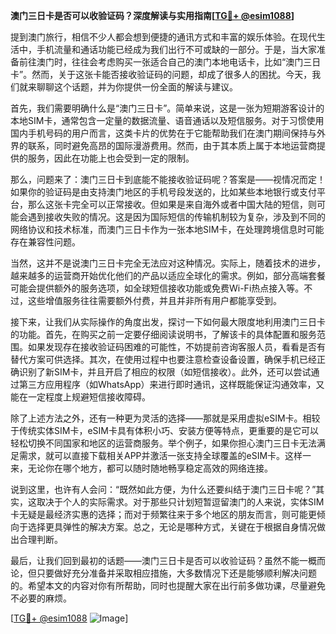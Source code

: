 **澳门三日卡是否可以收验证码？深度解读与实用指南[[TG💪+ @esim1088](https://t.me/s/esim1088)]**

提到澳门旅行，相信不少人都会想到便捷的通讯方式和丰富的娱乐体验。在现代生活中，手机流量和通话功能已经成为我们出行不可或缺的一部分。于是，当大家准备前往澳门时，往往会考虑购买一张适合自己的澳门本地电话卡，比如“澳门三日卡”。然而，关于这张卡能否接收验证码的问题，却成了很多人的困扰。今天，我们就来聊聊这个话题，并为你提供一份全面的解读与建议。

首先，我们需要明确什么是“澳门三日卡”。简单来说，这是一张为短期游客设计的本地SIM卡，通常包含一定量的数据流量、语音通话以及短信服务。对于习惯使用国内手机号码的用户而言，这类卡片的优势在于它能帮助我们在澳门期间保持与外界的联系，同时避免高昂的国际漫游费用。然而，由于其本质上属于本地运营商提供的服务，因此在功能上也会受到一定的限制。

那么，问题来了：澳门三日卡到底能不能接收验证码呢？答案是——视情况而定！如果你的验证码是由支持澳门地区的手机号段发送的，比如某些本地银行或支付平台，那么这张卡完全可以正常接收。但如果是来自海外或者中国大陆的短信，则可能会遇到接收失败的情况。这是因为国际短信的传输机制较为复杂，涉及到不同的网络协议和技术标准，而澳门三日卡作为一张本地SIM卡，在处理跨境信息时可能存在兼容性问题。

当然，这并不是说澳门三日卡完全无法应对这种情况。实际上，随着技术的进步，越来越多的运营商开始优化他们的产品以适应全球化的需求。例如，部分高端套餐可能会提供额外的服务选项，如全球短信接收功能或免费Wi-Fi热点接入等。不过，这些增值服务往往需要额外付费，并且并非所有用户都能享受到。

接下来，让我们从实际操作的角度出发，探讨一下如何最大限度地利用澳门三日卡的功能。首先，在购买之前一定要仔细阅读说明书，了解该卡的具体配置和服务范围。如果发现存在接收验证码困难的可能性，不妨提前咨询客服人员，看看是否有替代方案可供选择。其次，在使用过程中也要注意检查设备设置，确保手机已经正确识别了新SIM卡，并且开启了相应的权限（如短信接收）。此外，还可以尝试通过第三方应用程序（如WhatsApp）来进行即时通讯，这样既能保证沟通效率，又能在一定程度上规避短信接收障碍。

除了上述方法之外，还有一种更为灵活的选择——那就是采用虚拟eSIM卡。相较于传统实体SIM卡，eSIM卡具有体积小巧、安装方便等特点，更重要的是它可以轻松切换不同国家和地区的运营商服务。举个例子，如果你担心澳门三日卡无法满足需求，就可以直接下载相关APP并激活一张支持全球覆盖的eSIM卡。这样一来，无论你在哪个地方，都可以随时随地畅享稳定高效的网络连接。

说到这里，也许有人会问：“既然如此方便，为什么还要纠结于澳门三日卡呢？”其实，这取决于个人的实际需求。对于那些只计划短暂逗留澳门的人来说，实体SIM卡无疑是最经济实惠的选择；而对于频繁往来于多个地区的朋友而言，则可能更倾向于选择更具弹性的解决方案。总之，无论是哪种方式，关键在于根据自身情况做出合理判断。

最后，让我们回到最初的话题——澳门三日卡是否可以收验证码？虽然不能一概而论，但只要做好充分准备并采取相应措施，大多数情况下还是能够顺利解决问题的。希望本文的内容对你有所帮助，同时也提醒大家在出行前多做功课，尽量避免不必要的麻烦。

[[TG💪+ @esim1088](https://t.me/s/esim1088) ![Image](https://i.postimg.cc/4NQfJmqS/Snipaste-2025-05-13-00-14-12.png)]